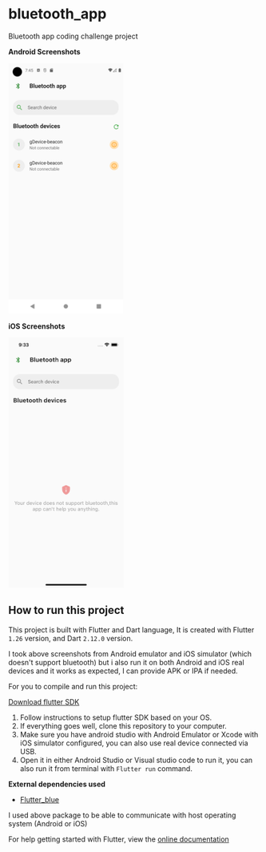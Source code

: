 # bluetooth_app

Bluetooth app coding challenge project

**Android Screenshots**

<img src="https://github.com/RegisSaffi/bluetooth-app/blob/master/assets/android.png" height="500" alt="Android screenshot">

**iOS Screenshots**


<img src="https://github.com/RegisSaffi/bluetooth-app/blob/master/assets/ios.png" height="500" alt="iOS screenshot">

## How to run this project

This project is built with Flutter and Dart language, It is created with Flutter `1.26` version, and Dart `2.12.0` version.

I took above screenshots from Android emulator and iOS simulator (which doesn't support bluetooth) but i also run it on both Android and iOS real devices and it works as expected, I can provide APK or IPA if needed.

For you to compile and run this project:

[Download flutter SDK](https://flutter.dev/)

1. Follow instructions to setup flutter SDK based on your OS.
1. If everything goes well, clone this repository to your computer.
1. Make sure you have android studio with Android Emulator or Xcode with iOS simulator configured, you can also use real device connected via USB.
1. Open it in either Android Studio or Visual studio code to run it, you can also run it from terminal with `Flutter run` command.

**External dependencies used**

- [Flutter_blue](https://pub.dev/packages/flutter_blue)

I used above package to be able to communicate with host operating system (Android or iOS)

For help getting started with Flutter, view the [online documentation](https://flutter.dev/docs)
